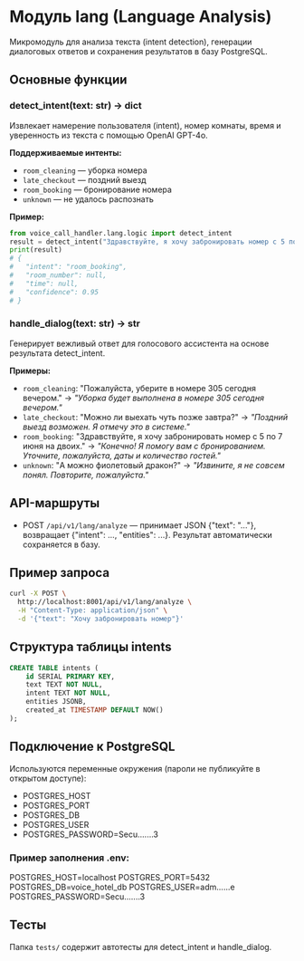 # Модуль lang (Language Analysis)

Микромодуль для анализа текста (intent detection), генерации диалоговых ответов и сохранения результатов в базу PostgreSQL.

## Основные функции

### detect_intent(text: str) -> dict
Извлекает намерение пользователя (intent), номер комнаты, время и уверенность из текста с помощью OpenAI GPT-4o.

**Поддерживаемые интенты:**
- `room_cleaning` — уборка номера
- `late_checkout` — поздний выезд
- `room_booking` — бронирование номера
- `unknown` — не удалось распознать

**Пример:**
```python
from voice_call_handler.lang.logic import detect_intent
result = detect_intent("Здравствуйте, я хочу забронировать номер с 5 по 7 июня на двоих.")
print(result)
# {
#   "intent": "room_booking",
#   "room_number": null,
#   "time": null,
#   "confidence": 0.95
# }
```

### handle_dialog(text: str) -> str
Генерирует вежливый ответ для голосового ассистента на основе результата detect_intent.

**Примеры:**
- `room_cleaning`: "Пожалуйста, уберите в номере 305 сегодня вечером." → _"Уборка будет выполнена в номере 305 сегодня вечером."_
- `late_checkout`: "Можно ли выехать чуть позже завтра?" → _"Поздний выезд возможен. Я отмечу это в системе."_
- `room_booking`: "Здравствуйте, я хочу забронировать номер с 5 по 7 июня на двоих." → _"Конечно! Я помогу вам с бронированием. Уточните, пожалуйста, даты и количество гостей."_
- `unknown`: "А можно фиолетовый дракон?" → _"Извините, я не совсем понял. Повторите, пожалуйста."_

## API-маршруты
- POST `/api/v1/lang/analyze` — принимает JSON {"text": "..."}, возвращает {"intent": ..., "entities": ...}. Результат автоматически сохраняется в базу.

## Пример запроса

```bash
curl -X POST \
  http://localhost:8001/api/v1/lang/analyze \
  -H "Content-Type: application/json" \
  -d '{"text": "Хочу забронировать номер"}'
```

## Структура таблицы intents

```sql
CREATE TABLE intents (
    id SERIAL PRIMARY KEY,
    text TEXT NOT NULL,
    intent TEXT NOT NULL,
    entities JSONB,
    created_at TIMESTAMP DEFAULT NOW()
);
```

## Подключение к PostgreSQL
Используются переменные окружения (пароли не публикуйте в открытом доступе):
- POSTGRES_HOST
- POSTGRES_PORT
- POSTGRES_DB
- POSTGRES_USER
- POSTGRES_PASSWORD=Secu.......3

### Пример заполнения .env:

POSTGRES_HOST=localhost
POSTGRES_PORT=5432
POSTGRES_DB=voice_hotel_db
POSTGRES_USER=adm......e
POSTGRES_PASSWORD=Secu.......3

## Тесты

Папка `tests/` содержит автотесты для detect_intent и handle_dialog. 